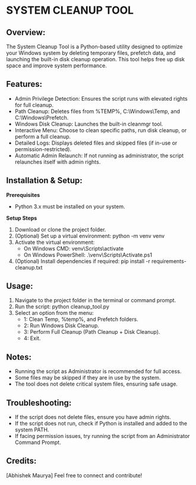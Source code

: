 SYSTEM CLEANUP TOOL
====================

Overview:
---------
The System Cleanup Tool is a Python-based utility designed to optimize your Windows system 
by deleting temporary files, prefetch data, and launching the built-in disk cleanup operation.
This tool helps free up disk space and improve system performance.

Features:
---------
- Admin Privilege Detection: Ensures the script runs with elevated rights for full cleanup.
- Path Cleanup: Deletes files from %TEMP%, C:\Windows\Temp, and C:\Windows\Prefetch.
- Windows Disk Cleanup: Launches the built-in cleanmgr tool.
- Interactive Menu: Choose to clean specific paths, run disk cleanup, or perform a full cleanup.
- Detailed Logs: Displays deleted files and skipped files (if in-use or permission-restricted).
- Automatic Admin Relaunch: If not running as administrator, the script relaunches itself with admin rights.

Installation & Setup:
----------------------
**Prerequisites**
- Python 3.x must be installed on your system.

**Setup Steps**
1. Download or clone the project folder.
2. (Optional) Set up a virtual environment:
     python -m venv venv
3. Activate the virtual environment:
   - On Windows CMD: venv\Scripts\activate
   - On Windows PowerShell: .\venv\Scripts\Activate.ps1
4. (Optional) Install dependencies if required:
     pip install -r requirements-cleanup.txt

Usage:
------
1. Navigate to the project folder in the terminal or command prompt.
2. Run the script:
     python cleanup_tool.py
3. Select an option from the menu:
   - 1: Clean Temp, %temp%, and Prefetch folders.
   - 2: Run Windows Disk Cleanup.
   - 3: Perform Full Cleanup (Path Cleanup + Disk Cleanup).
   - 4: Exit.

Notes:
------
- Running the script as Administrator is recommended for full access.
- Some files may be skipped if they are in use by the system.
- The tool does not delete critical system files, ensuring safe usage.

Troubleshooting:
----------------
- If the script does not delete files, ensure you have admin rights.
- If the script does not run, check if Python is installed and added to the system PATH.
- If facing permission issues, try running the script from an Administrator Command Prompt.

Credits:
--------
[Abhishek Maurya]
Feel free to connect and contribute!

